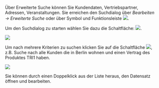 Über Erweiterte Suche können Sie Kundendaten, Vertriebspartner, Adressen, Veranstaltungen.
Sie erreichen den Suchdialog über *Bearbeiten → Erweiterte Suche* oder über Symbol und Funktionsleiste ![](http://xpecto.github.io/docs/img/img_1429027888314.png).

 Um den Suchdialog zu starten  wählen Sie dazu die Schaltfläche: ![](http://xpecto.github.io/docs/img/img_1429027888314.png).

![](http://xpecto.github.io/docs/img/img_1437999785393.png)
 
 Um nach mehrere Kriterien zu suchen klicken Sie auf die Schaltfläche ![](http://xpecto.github.io/docs/img/img_1438066313704.png), z.B. Suche nach alle Kunden die in Berlin wohnen und einen Vertrag des Produktes TRI1 haben.

![](http://xpecto.github.io/docs/img/img_1437999710660.png)

Sie können durch einen Doppelklick aus der Liste heraus, den Datensatz öffnen und bearbeiten. 
